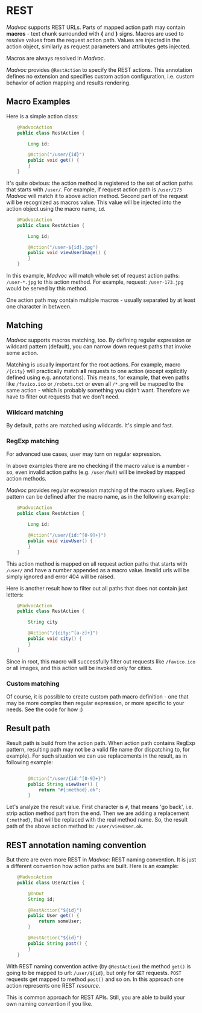 # REST

*Madvoc* supports REST URLs. Parts of mapped action path may
contain **macros** - text chunk surrounded with **{** and **}** signs.
Macros are used to resolve values from the request action path. Values are
injected in the action object, similarly as request parameters and
attributes gets injected.

Macros are always resolved in *Madvoc*.

*Madvoc* provides `@RestAction` to specify the REST actions. This annotation defines no extension and specifies custom action configuration, i.e. custom behavior of action mapping and results rendering.


## Macro Examples

Here is a simple action class:

~~~~~ java
    @MadvocAction
    public class RestAction {

    	Long id;

    	@Action("/user/{id}")
    	public void get() {
    	}
    }
~~~~~

It's quite obvious: the action method is registered to the set of action
paths that starts with `/user/`. For example, if request action path
is `/user/173` *Madvoc* will match it to above action method. Second
part of the request will be recognized as macros value. This value will
be injected into the action object using the macro name, `id`.

~~~~~ java
    @MadvocAction
    public class RestAction {

    	Long id;

    	@Action("/user-${id}.jpg")
    	public void viewUserImage() {
    	}
    }
~~~~~

In this example, *Madvoc* will match whole set of request action paths:
`/user-*.jpg` to this action method. For example, request:
`/user-173.jpg` would be served by this method.

One action path may contain multiple macros - usually separated by at
least one character in between.

## Matching

*Madvoc* supports macros matching, too. By defining regular expression
or wildcard pattern (default), you can narrow down request paths that
invoke some action.

Matching is usually important for the root actions. For example, macro
`/{city}` will practically match **all** requests to one action (except
explicitly defined using e.g. annotations). This means, for example,
that even paths like `/favico.ico` or `/robots.txt` or even all `/*.png`
will be mapped to the same action - which is probably something you
didn't want. Therefore we have to filter out requests that we don't
need.

### Wildcard matching

By default, paths are matched using wildcards. It's simple and fast.

### RegExp matching

For advanced use cases, user may turn on regular expression.

In above examples there are no checking if the macro value is a number -
so, even invalid action paths (e.g. `/user/huh`) will be invoked by
mapped action methods.

*Madvoc* provides regular expression matching of the macro values.
RegExp pattern can be defined after the macro name, as in the following
example:

~~~~~ java
    @MadvocAction
    public class RestAction {

    	Long id;

    	@Action("/user/{id:^[0-9]+}")
    	public void viewUser() {
    	}
    }
~~~~~

This action method is mapped on all request action paths that starts
with `/user/` and have a number appended as a macro value. Invalid urls
will be simply ignored and error 404 will be raised.

Here is another result how to filter out all paths that does not contain
just letters:

~~~~~ java
    @MadvocAction
    public class RestAction {

    	String city

    	@Action("/{city:^[a-z]+}")
    	public void city() {
    	}
    }
~~~~~

Since in root, this macro will successfully filter out requests like
`/favico.ico` or all images, and this action will be invoked only for
cities.

### Custom matching

Of course, it is possible to create custom path macro definition - one
that may be more complex then regular expression, or more specific
to your needs. See the code for how :)

## Result path

Result path is build from the action path. When action path contains
RegExp pattern, resulting path may not be a valid file name (for
dispatching to, for example). For such situation we can use replacements
in the result, as in following example:

~~~~~ java

    	@Action("/user/{id:^[0-9]+}")
    	public String viewUser() {
    		return "#{:method}.ok";
    	}
~~~~~

Let's analyze the result value. First character is `#`, that means
'go back', i.e. strip action method part from the end. Then we are
adding a replacement `{:method}`, that will be replaced with the real
method name. So, the result path of the above action method is:
`/user/viewUser.ok`.

## REST annotation naming convention

But there are even more REST in *Madvoc*: REST naming convention.
It is just a different convention how action paths are built. Here
is an example:

~~~~~ java
    @MadvocAction
    public class UserAction {

        @InOut
        String id;

        @RestAction("${id}")
        public User get() {
            return someUser;
        }

        @RestAction("${id}")
        public String post() {
        }
    }
~~~~~

With REST naming convention active (by `@RestAction`) the method `get()` is
going to be mapped to url: `/user/${id}`, but only for `GET` requests.
`POST` requests get mapped to method `post()` and so on. In this approach
one action represents one REST _resource_.

This is common approach for REST APIs. Still, you are able to build your
own naming convention if you like.

